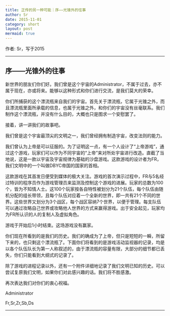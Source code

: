 ```yaml
---
title: 正传的另一种可能｜序——光锥外的往事
author: Sr
date: 2015-11-01
category: short
layout: post
mermaid: true
---
```


作者: Sr，写于2015

---

## 序——光锥外的往事


新世界的朋友们你们好。我们曾是这个宇宙的Administrator，不属于过去，亦不属于现在，亦或将来。能够以这种形式和你们进行交流，是我们莫大的荣幸。

你们所捕获的这个漂流瓶来自我们的宇宙。首先关于漂流瓶，它属于光锥之外，而且漂流瓶里面所承载的信息，也属于光锥之外，和你们的宇宙没有丝毫联系。我们制作这个漂流瓶，并没有什么目的，大概也只是图求一个安慰罢了。

接着，讲一讲我们的故事吧。

我们曾是这个宇宙最顶尖的文明之一，我们曾经拥有制造宇宙，改变法则的能力。

我们曾认为上帝是可以征服的。为了证明这一点，有一个人设计了“上帝游戏”，通过这个游戏，玩家们可以作为不同宇宙的“上帝”来对所处宇宙进行改造。直截了当地说，这是一款以宇宙及宇宙规律为基础的沙盘游戏。这款游戏的设计者为FR，我们文明中的一个叫做DBYC帝国的国家的首相。

这款游戏在其首发日便受到媒体的极大关注。游戏的首次演示过程中，FR与5名经过特训的程序员作为游戏管理员来监测及控制这个游戏的进展。玩家的总数为100个，皆为不知情人士。这100个玩家按各自特性被划分为21个队伍，每个队伍由随机分配的组长带领，且每个队伍对应着一个全新的世界，即一共有21个不同的世界。这些世界又划分为3个战区，每个战区容纳7个世界，以便于管理。每支队伍可以通过攻略自己世界或攻略他人世界的方式来赢得游戏。出于安全起见，玩家均为FR所认识的人的复制人及虚拟角色。

游戏于开始后1小时结束。这场游戏没有赢家。

你们现在所看到的是我们的历史。我们的确成为了上帝，但只是短短的一瞬，所留下来的，也只剩这个漂流瓶了。下面你们将看到的是游戏活动监视器的记录，均是以各个队伍队长为第一人称叙述的，由于漂流瓶的容量有限，大部分的细节都已丢失，你们只能看到大纲式的记录了。

除了游戏的进程记录以外，还有一个附件详细地记录了我们文明已知的历史。可以尝试复原我们文明，如果你们对此感兴趣的话。我们将不胜感激。

再次表达我们对你们的衷心祝福。



Administrator

Fr,Sr,Zr,Sb,Ds

---

